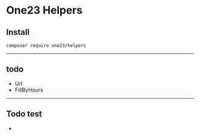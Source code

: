 # One23 Helpers

## Install

```shell
composer require one23/helpers
```

---

## todo

- Url
- FillByHours

---

## Todo test

- 